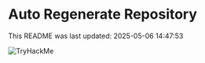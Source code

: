 # Auto Regenerate Repository

This README was last updated: 2025-05-06 14:47:53

 ![TryHackMe](https://tryhackme.com/badge/533634)